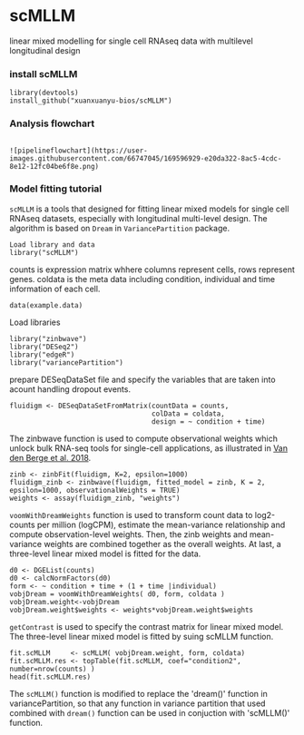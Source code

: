 # scMLLM
 linear mixed modelling for single cell RNAseq data with multilevel longitudinal design
 
### install scMLLM
```
library(devtools)
install_github("xuanxuanyu-bios/scMLLM")
```
### Analysis flowchart
```

![pipelineflowchart](https://user-images.githubusercontent.com/66747045/169596929-e20da322-8ac5-4cdc-8e12-12fc04be6f8e.png)

```

### Model fitting tutorial
`scMLLM` is a tools that designed for fitting linear mixed models for single cell RNAseq datasets, especially with longitudinal multi-level design. The algorithm is based on `Dream` in `VariancePartition` package.
```
Load library and data
library("scMLLM")
```
counts is expression matrix whhere columns represent cells, rows represent genes.
coldata is the meta data including condition, individual and time information of each cell. 
```
data(example.data)
```
Load libraries
```
library("zinbwave")
library("DESeq2")
library("edgeR")
library("variancePartition")
```
prepare DESeqDataSet file and specify the variables that are taken into acount handling dropout events. 
```
fluidigm <- DESeqDataSetFromMatrix(countData = counts,
                                   colData = coldata,
                                   design = ~ condition + time)
```
The zinbwave function is used to compute observational weights which unlock bulk RNA-seq tools for single-cell applications, as illustrated in [Van den Berge et al. 2018](https://genomebiology.biomedcentral.com/articles/10.1186/s13059-018-1406-4).
```
zinb <- zinbFit(fluidigm, K=2, epsilon=1000)
fluidigm_zinb <- zinbwave(fluidigm, fitted_model = zinb, K = 2, epsilon=1000, observationalWeights = TRUE)
weights <- assay(fluidigm_zinb, "weights")
```
`voomWithDreamWeights` function is used to transform count data to log2-counts per million (logCPM), estimate the mean-variance relationship and compute observation-level weights. Then, the zinb weights and mean-variance weights are combined together as the overall weights. At last, a three-level linear mixed model is fitted for the data.
```
d0 <- DGEList(counts)
d0 <- calcNormFactors(d0)
form <- ~ condition + time + (1 + time |individual)
vobjDream = voomWithDreamWeights( d0, form, coldata )
vobjDream.weight<-vobjDream
vobjDream.weight$weights <- weights*vobjDream.weight$weights
```
`getContrast` is used to specify the contrast matrix for linear mixed model. The three-level linear mixed model is  fitted by suing scMLLM function.
```
fit.scMLLM     <- scMLLM( vobjDream.weight, form, coldata)
fit.scMLLM.res <- topTable(fit.scMLLM, coef="condition2", number=nrow(counts) )
head(fit.scMLLM.res)
```
The `scMLLM()` function is modified to replace the 'dream()' function in variancePartition, so that any  function in variance partition that used combined with `dream()` function can be used in conjuction with 'scMLLM()' function.

